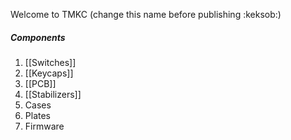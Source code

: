 Welcome to TMKC (change this name before publishing :keksob:)


##### Components

1. [[Switches]]
2. [[Keycaps]]
3. [[PCB]]
4. [[Stabilizers]]
5. Cases
6. Plates
7. Firmware
